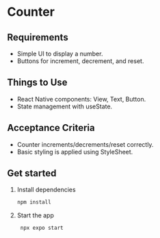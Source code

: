# Counter

## Requirements
- Simple UI to display a number.
- Buttons for increment, decrement, and reset.

## Things to Use
- React Native components: View, Text, Button.
- State management with useState.

## Acceptance Criteria
- Counter increments/decrements/reset correctly.
- Basic styling is applied using StyleSheet.

## Get started

1. Install dependencies

   ```bash
   npm install
   ```

2. Start the app

   ```bash
    npx expo start
   ```
